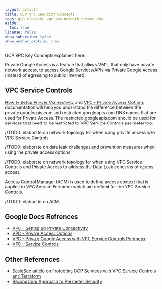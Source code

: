 ```yaml
---
layout: article 
title: GCP VPC Security Concepts
tags: gcp cloudsec vpc iam network netsec dns
aside:
  toc: true
license: false
show_subscribe: false
show_author_profile: true
---
```


GCP VPC Key Concepts explained here:

Private Google Access is a feature that allows VM's, that only have private network access, to access Google Services/APIs via Private Google Access (instead of egressing to public Internet).

## VPC Service Controls

[How to Setup Private Connectivity](https://cloud.google.com/vpc-service-controls/docs/set-up-private-connectivity) and [VPC - Private Access Options](https://cloud.google.com/vpc/docs/private-access-options) documentation will help you understand the difference between the private.googleapis.com and restricted.googleapis.com DNS names that are used for Private Access.  The restricted.googleapis.com should be used for services that need to be restricted to VPC Service Controls perimeter too.


//TODO: elaborate on network topology for when using private access w/o VPC Service Controls

//TODO: elaborate on data leak challenges and prevention measures when using the private access options

//TODO: elaborate on network topology for when using VPC Service Controls and Private Access to address the Data Leak concerns of egress access.

Access Control Manager (ACM) is used to define access context that is applied to VPC Service Perimeter which are defined for the VPC Service Controls.

//TODO: elaborate on ACM.

## Google Docs Refrences

* [VPC - Setting up Private Connectivity](https://cloud.google.com/vpc-service-controls/docs/set-up-private-connectivity)
* [VPC - Private Access Options](https://cloud.google.com/vpc/docs/private-access-options)
* [VPC - Private Google Access with VPC Service Controls Perimeter](https://cloud.google.com/vpc-service-controls/docs/private-connectivity)
* [VPC - Service Controls](https://cloud.google.com/vpc-service-controls/docs)

## Other References

* [ScaleSec article on Protecting GCP Services with VPC Service Controls and Terraform](https://blog.scalesec.com/protecting-gcp-services-with-vpc-service-controls-and-terraform-858019d8b4ff)
* [BeyondCorp Approach to Perimeter Security](https://www.beyondcorp.com/)

